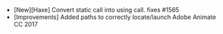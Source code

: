 - [New][Haxe] Convert static call into using call. fixes #1565
- [Improvements] Added paths to correctly locate/launch Adobe Animate CC 2017